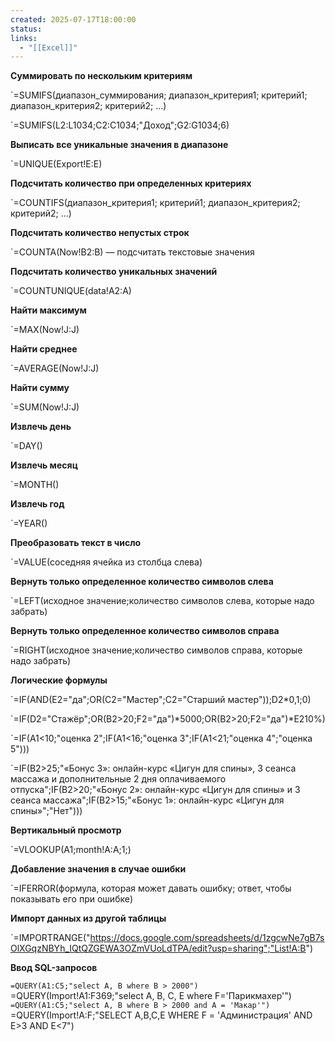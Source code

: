 ```yaml
---
created: 2025-07-17T18:00:00
status: 
links:
  - "[[Excel]]"
---
```

**Суммировать по нескольким критериям**

`=SUMIFS(диапазон_суммирования; диапазон_критерия1; критерий1; диапазон_критерия2; критерий2; ...)

`=SUMIFS(L2:L1034;C2:C1034;"Доход";G2:G1034;6)

**Выписать все уникальные значения в диапазоне**

`=UNIQUE(Export!E:E)

**Подсчитать количество при определенных критериях**

`=COUNTIFS(диапазон_критерия1; критерий1; диапазон_критерия2; критерий2; ...)

**Подсчитать количество непустых строк**

`=COUNTA(Now!B2:B) — подсчитать текстовые значения

**Подсчитать количество уникальных значений**

`=COUNTUNIQUE(data!A2:A)

**Найти максимум**

`=MAX(Now!J:J)

**Найти среднее**

`=AVERAGE(Now!J:J)

**Найти сумму**

`=SUM(Now!J:J)

**Извлечь день**

`=DAY()

**Извлечь месяц**

`=MONTH()

**Извлечь год**

`=YEAR()

**Преобразовать текст в число**

`=VALUE(соседняя ячейка из столбца слева)

**Вернуть только определенное количество символов слева**

`=LEFT(исходное значение;количество символов слева, которые надо забрать)

**Вернуть только определенное количество символов справа**

`=RIGHT(исходное значение;количество символов справа, которые надо забрать)

**Логические формулы**

`=IF(AND(E2="да";OR(C2="Мастер";C2="Старший мастер"));D2\*0,1;0)

`=IF(D2="Стажёр";OR(B2>20;F2="да")\*5000;OR(B2>20;F2="да")\*E210%)

`=IF(A1<10;"оценка 2";IF(A1<16;"оценка 3";IF(A1<21;"оценка 4";"оценка 5")))

`=IF(B2>25;"«Бонус 3»: онлайн-курс «Цигун для спины», 3 сеанса массажа и дополнительные 2 дня оплачиваемого отпуска";IF(B2>20;"«Бонус 2»: онлайн-курс «Цигун для спины» и 3 сеанса массажа";IF(B2>15;"«Бонус 1»: онлайн-курс «Цигун для спины»";"Нет")))

**Вертикальный просмотр**

`=VLOOKUP(A1;month!A:A;1;)

**Добавление значения в случае ошибки**

`=IFERROR(формула, которая может давать ошибку; ответ, чтобы показывать его при ошибке)

**Импорт данных из другой таблицы**

`=IMPORTRANGE("https://docs.google.com/spreadsheets/d/1zgcwNe7gB7sOlXGqzNBYh_IQtQZGEWA3OZmVUoLdTPA/edit?usp=sharing";"List!A:B")

**Ввод SQL-запросов**

`=QUERY(A1:C5;"select A, B where B > 2000")
`=QUERY(Import!A1:F369;"select A, B, C, E where F='Парикмахер'")
`=QUERY(A1:C5;"select A, B where B > 2000 and A = 'Макар'") 
`=QUERY(Import!A:F;"SELECT A,B,C,E WHERE F = 'Администрация' AND E>3 AND E<7")